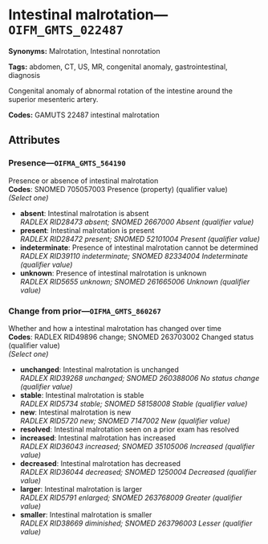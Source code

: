 # Intestinal malrotation—`OIFM_GMTS_022487`

**Synonyms:** Malrotation, Intestinal nonrotation

**Tags:** abdomen, CT, US, MR, congenital anomaly, gastrointestinal, diagnosis

Congenital anomaly of abnormal rotation of the intestine around the superior mesenteric artery.

**Codes:** GAMUTS 22487 intestinal malrotation

## Attributes

### Presence—`OIFMA_GMTS_564190`

Presence or absence of intestinal malrotation  
**Codes**: SNOMED 705057003 Presence (property) (qualifier value)  
*(Select one)*

- **absent**: Intestinal malrotation is absent  
_RADLEX RID28473 absent; SNOMED 2667000 Absent (qualifier value)_
- **present**: Intestinal malrotation is present  
_RADLEX RID28472 present; SNOMED 52101004 Present (qualifier value)_
- **indeterminate**: Presence of intestinal malrotation cannot be determined  
_RADLEX RID39110 indeterminate; SNOMED 82334004 Indeterminate (qualifier value)_
- **unknown**: Presence of intestinal malrotation is unknown  
_RADLEX RID5655 unknown; SNOMED 261665006 Unknown (qualifier value)_

### Change from prior—`OIFMA_GMTS_860267`

Whether and how a intestinal malrotation has changed over time  
**Codes**: RADLEX RID49896 change; SNOMED 263703002 Changed status (qualifier value)  
*(Select one)*

- **unchanged**: Intestinal malrotation is unchanged  
_RADLEX RID39268 unchanged; SNOMED 260388006 No status change (qualifier value)_
- **stable**: Intestinal malrotation is stable  
_RADLEX RID5734 stable; SNOMED 58158008 Stable (qualifier value)_
- **new**: Intestinal malrotation is new  
_RADLEX RID5720 new; SNOMED 7147002 New (qualifier value)_
- **resolved**: Intestinal malrotation seen on a prior exam has resolved  
- **increased**: Intestinal malrotation has increased  
_RADLEX RID36043 increased; SNOMED 35105006 Increased (qualifier value)_
- **decreased**: Intestinal malrotation has decreased  
_RADLEX RID36044 decreased; SNOMED 1250004 Decreased (qualifier value)_
- **larger**: Intestinal malrotation is larger  
_RADLEX RID5791 enlarged; SNOMED 263768009 Greater (qualifier value)_
- **smaller**: Intestinal malrotation is smaller  
_RADLEX RID38669 diminished; SNOMED 263796003 Lesser (qualifier value)_